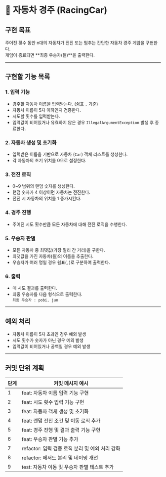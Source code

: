 # 🚗 자동차 경주 (RacingCar)

## 구현 목표
주어진 횟수 동안 n대의 자동차가 전진 또는 멈추는 간단한 자동차 경주 게임을 구현한다.  
게임이 종료되면 **최종 우승자(들)**을 출력한다.

---

## 구현할 기능 목록
### 1. 입력 기능
- 경주할 자동차 이름을 입력받는다. (쉼표 `,` 기준)
- 자동차 이름이 5자 이하인지 검증한다.
- 시도할 횟수를 입력받는다.
- 입력값이 비어있거나 유효하지 않은 경우 `IllegalArgumentException` 발생 후 종료한다.

### 2. 자동차 생성 및 초기화
- 입력받은 이름을 기반으로 자동차 (`Car`) 객체 리스트를 생성한다.
- 각 자동차의 초기 위치를 0으로 설정한다.

### 3. 전진 로직
- 0~9 범위의 랜덤 숫자를 생성한다.
- 랜덤 숫자가 4 이상이면 자동차는 전진한다.
- 전진 시 자동차의 위치를 1 증가시킨다.

### 4. 경주 진행
- 주어진 시도 횟수만큼 모든 자동차에 대해 전진 로직을 수행한다.

### 5. 우승자 판별
- 모든 자동차 중 최댓값(가장 멀리 간 거리)을 구한다.
- 최댓값을 가진 자동차(들)의 이름을 추출한다.
- 우승자가 여러 명일 경우 쉼표(`,`)로 구분하여 출력한다.

### 6. 출력
- 매 시도 결과를 출력한다.
- 최종 우승자를 다음 형식으로 출력한다.  
`최종 우승자 : pobi, jun`

---

## 예외 처리
- 자동차 이름이 5자 초과인 경우 예외 발생
- 시도 횟수가 숫자가 아닌 경우 예외 발생
- 입력값이 비어있거나 공백일 경우 예외 발생

---

## 커밋 단위 계획
| 단계 | 커밋 메시지 예시 |
|------|------------------|
| 1 | feat: 자동차 이름 입력 기능 구현 |
| 2 | feat: 시도 횟수 입력 기능 구현 |
| 3 | feat: 자동차 객체 생성 및 초기화 |
| 4 | feat: 랜덤 전진 조건 및 이동 로직 추가 |
| 5 | feat: 경주 진행 및 결과 출력 기능 구현 |
| 6 | feat: 우승자 판별 기능 추가 |
| 7 | refactor: 입력 검증 로직 분리 및 예외 처리 강화 |
| 8 | refactor: 메서드 분리 및 네이밍 개선 |
| 9 | test: 자동차 이동 및 우승자 판별 테스트 추가 |
